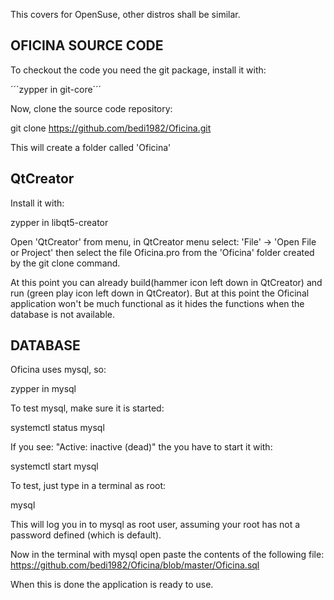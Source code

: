 This covers for OpenSuse, other distros shall be similar.

## OFICINA SOURCE CODE ##
To checkout the code you need the git package, install it with: 

´´´zypper in git-core´´´

Now, clone the source code repository:

git clone https://github.com/bedi1982/Oficina.git

This will create a folder called 'Oficina'

## QtCreator ##
Install it with:

zypper in libqt5-creator

Open 'QtCreator'  from menu, in QtCreator menu select: 'File' -> 'Open File or Project' then select the file 
Oficina.pro from the 'Oficina' folder created by the git clone command.

At this point you can already build(hammer icon left down in QtCreator) and run (green play icon left down in QtCreator). 
But at this point the Oficinal application won't be much functional as it hides the functions when the database is not available.

## DATABASE ##

Oficina uses mysql, so:

zypper in  mysql

To test mysql, make sure it is started:

systemctl status mysql

If you see: "Active: inactive (dead)" the you have to start it with:

systemctl start mysql

To test, just type in a terminal as root:

mysql

This will log you in to mysql as root user, assuming your root has not a password defined (which is default).

Now in the terminal with mysql open paste the contents of the following file:
https://github.com/bedi1982/Oficina/blob/master/Oficina.sql

When this is done the application is ready to use.
